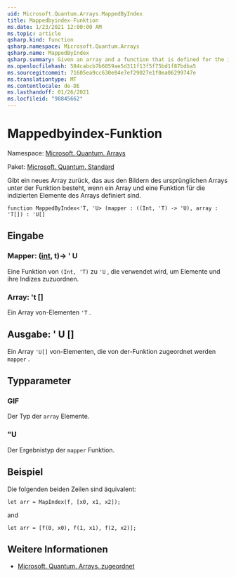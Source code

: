 ```yaml
---
uid: Microsoft.Quantum.Arrays.MappedByIndex
title: Mappedbyindex-Funktion
ms.date: 1/23/2021 12:00:00 AM
ms.topic: article
qsharp.kind: function
qsharp.namespace: Microsoft.Quantum.Arrays
qsharp.name: MappedByIndex
qsharp.summary: Given an array and a function that is defined for the indexed elements of the array, returns a new array that consists of the images of the original array under the function.
ms.openlocfilehash: 584cabcb7b6059ae5d311f13f5f75bd1f87bdba5
ms.sourcegitcommit: 71605ea9cc630e84e7ef29027e1f0ea06299747e
ms.translationtype: MT
ms.contentlocale: de-DE
ms.lasthandoff: 01/26/2021
ms.locfileid: "98845662"
---
```

# <a name="mappedbyindex-function"></a>Mappedbyindex-Funktion

Namespace: [Microsoft. Quantum. Arrays](xref:Microsoft.Quantum.Arrays)

Paket: [Microsoft. Quantum. Standard](https://nuget.org/packages/Microsoft.Quantum.Standard)


Gibt ein neues Array zurück, das aus den Bildern des ursprünglichen Arrays unter der Funktion besteht, wenn ein Array und eine Funktion für die indizierten Elemente des Arrays definiert sind.

```qsharp
function MappedByIndex<'T, 'U> (mapper : ((Int, 'T) -> 'U), array : 'T[]) : 'U[]
```


## <a name="input"></a>Eingabe

### <a name="mapper--intt---u"></a>Mapper: ([int](xref:microsoft.quantum.lang-ref.int), t)-> ' U

Eine Funktion von `(Int, 'T)` zu `'U` , die verwendet wird, um Elemente und ihre Indizes zuzuordnen.


### <a name="array--t"></a>Array: 't []

Ein Array von-Elementen `'T` .



## <a name="output--u"></a>Ausgabe: ' U []

Ein Array `'U[]` von-Elementen, die von der-Funktion zugeordnet werden `mapper` .

## <a name="type-parameters"></a>Typparameter

### <a name="t"></a>GIF

Der Typ der `array` Elemente.
### <a name="u"></a>"U

Der Ergebnistyp der `mapper` Funktion.

## <a name="example"></a>Beispiel

Die folgenden beiden Zeilen sind äquivalent:

```qsharp
let arr = MapIndex(f, [x0, x1, x2]);
```

and

```qsharp
let arr = [f(0, x0), f(1, x1), f(2, x2)];
```

## <a name="see-also"></a>Weitere Informationen

- [Microsoft. Quantum. Arrays. zugeordnet](xref:Microsoft.Quantum.Arrays.Mapped)